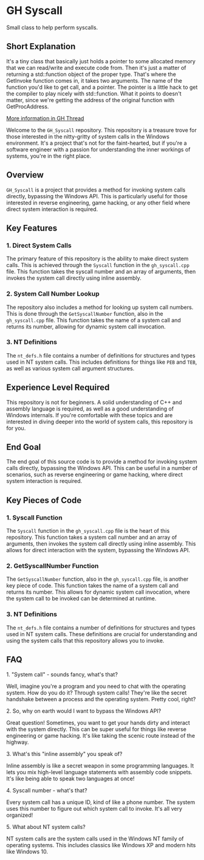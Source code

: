# GH Syscall

Small class to help perform syscalls.

## Short Explanation

It's a tiny class that basically just holds a pointer to some allocated memory that we can read/write and execute code from.
Then it's just a matter of returning a std::function object of the proper type.
That's where the GetInvoke function comes in, it takes two arguments.
The name of the function you'd like to get call, and a pointer.
The pointer is a little hack to get the compiler to play nicely with std::function.
What it points to doesn't matter, since we're getting the address of the original function with GetProcAddress.

[More information in GH Thread](https://guidedhacking.com/threads/using-std-function-to-perform-syscalls-tutorial.12235/)

Welcome to the `GH_Syscall` repository. This repository is a treasure trove for those interested in the nitty-gritty of system calls in the Windows environment. It's a project that's not for the faint-hearted, but if you're a software engineer with a passion for understanding the inner workings of systems, you're in the right place.

Overview
--------

`GH_Syscall` is a project that provides a method for invoking system calls directly, bypassing the Windows API. This is particularly useful for those interested in reverse engineering, game hacking, or any other field where direct system interaction is required.

Key Features
------------

### 1\. Direct System Calls

The primary feature of this repository is the ability to make direct system calls. This is achieved through the `Syscall` function in the `gh_syscall.cpp` file. This function takes the syscall number and an array of arguments, then invokes the system call directly using inline assembly.

### 2\. System Call Number Lookup

The repository also includes a method for looking up system call numbers. This is done through the `GetSyscallNumber` function, also in the `gh_syscall.cpp` file. This function takes the name of a system call and returns its number, allowing for dynamic system call invocation.

### 3\. NT Definitions

The `nt_defs.h` file contains a number of definitions for structures and types used in NT system calls. This includes definitions for things like `PEB` and `TEB`, as well as various system call argument structures.

Experience Level Required
-------------------------

This repository is not for beginners. A solid understanding of C++ and assembly language is required, as well as a good understanding of Windows internals. If you're comfortable with these topics and are interested in diving deeper into the world of system calls, this repository is for you.

End Goal
--------

The end goal of this source code is to provide a method for invoking system calls directly, bypassing the Windows API. This can be useful in a number of scenarios, such as reverse engineering or game hacking, where direct system interaction is required.

Key Pieces of Code
------------------

### 1\. Syscall Function

The `Syscall` function in the `gh_syscall.cpp` file is the heart of this repository. This function takes a system call number and an array of arguments, then invokes the system call directly using inline assembly. This allows for direct interaction with the system, bypassing the Windows API.

### 2\. GetSyscallNumber Function

The `GetSyscallNumber` function, also in the `gh_syscall.cpp` file, is another key piece of code. This function takes the name of a system call and returns its number. This allows for dynamic system call invocation, where the system call to be invoked can be determined at runtime.

### 3\. NT Definitions

The `nt_defs.h` file contains a number of definitions for structures and types used in NT system calls. These definitions are crucial for understanding and using the system calls that this repository allows you to invoke.


FAQ
---

1\. "System call" - sounds fancy, what's that?

Well, imagine you're a program and you need to chat with the operating system. How do you do it? Through system calls! They're like the secret handshake between a process and the operating system. Pretty cool, right?

2\. So, why on earth would I want to bypass the Windows API?

Great question! Sometimes, you want to get your hands dirty and interact with the system directly. This can be super useful for things like reverse engineering or game hacking. It's like taking the scenic route instead of the highway.

3\. What's this "inline assembly" you speak of?

Inline assembly is like a secret weapon in some programming languages. It lets you mix high-level language statements with assembly code snippets. It's like being able to speak two languages at once!

4\. Syscall number - what's that?

Every system call has a unique ID, kind of like a phone number. The system uses this number to figure out which system call to invoke. It's all very organized!

5\. What about NT system calls?

NT system calls are the system calls used in the Windows NT family of operating systems. This includes classics like Windows XP and modern hits like Windows 10.
